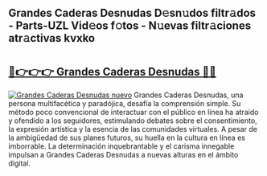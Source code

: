 ## Grandes Caderas Desnudas D𝚎sn𝚞dos filtr𝚊dos - Parts-UZL Vid𝚎os f𝚘tos - N𝚞evas filtr𝚊ciones atr𝚊ctivas kvxko

# <h2><a href="http://mb4xfh.tromn.icu/?c=Grandes+Caderas+Desnudas">🔗👉👉👉 Grandes Caderas Desnudas 🔗🔗</a></h2>

[![Grandes Caderas Desnudas nuevo](https://i.imgur.com/pEAQMta.gif)](http://mb4xfh.tromn.icu/?c=Grandes+Caderas+Desnudas)
Grandes Caderas Desnudas, una persona multifacética y paradójica, desafía la comprensión simple. Su método poco convencional de interactuar con el público en línea ha atraído y ofendido a los seguidores, estimulando debates sobre el consentimiento, la expresión artística y la esencia de las comunidades virtuales. A pesar de la ambigüedad de sus planes futuros, su huella en la cultura en línea es imborrable. La determinación inquebrantable y el carisma innegable impulsan a Grandes Caderas Desnudas a nuevas alturas en el ámbito digital.
